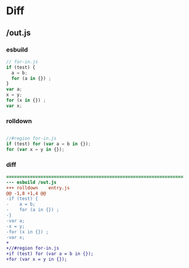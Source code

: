 # Diff
## /out.js
### esbuild
```js
// for-in.js
if (test) {
  a = b;
  for (a in {}) ;
}
var a;
x = y;
for (x in {}) ;
var x;
```
### rolldown
```js

//#region for-in.js
if (test) for (var a = b in {});
for (var x = y in {});

```
### diff
```diff
===================================================================
--- esbuild	/out.js
+++ rolldown	entry.js
@@ -1,8 +1,4 @@
-if (test) {
-    a = b;
-    for (a in {}) ;
-}
-var a;
-x = y;
-for (x in {}) ;
-var x;
+
+//#region for-in.js
+if (test) for (var a = b in {});
+for (var x = y in {});

```